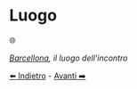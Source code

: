 # Luogo
🌐

*[Barcellona](https://github.com/jhonfreddo/missione-V/blob/main/b%20-%20luogo/Barcellona.png), il luogo dell’incontro*

[⬅️ Indietro](https://github.com/jhonfreddo/missione-V/tree/main/a%20-%20intermediario) - [Avanti ➡️](https://github.com/jhonfreddo/missione-V/tree/main/c%20-%20aeroporto)
